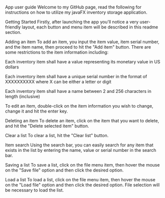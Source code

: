 App user guide
Welcome to my GitHub page, read the following for instructions on how to utilize my javaFX inventory storage application.

Getting Started
Firstly, after launching the app you'll notice a very user-friendly layout, each button and menu item will be described in this readme section.

Adding an item
To add an item, you input the item value, item serial number, and the item name, then proceed to hit the "Add item" button. There are some restrictions to the item information including:

Each inventory item shall have a value representing its monetary value in US dollars

Each inventory item shall have a unique serial number in the format of XXXXXXXXXX where X can be either a letter or digit

Each inventory item shall have a name between 2 and 256 characters in length (inclusive)

To edit an item, double-click on the item information you wish to change, change it and hit the enter key.

Deleting an item
To delete an item, click on the item that you want to delete, and hit the "Delete selected item" button.

Clear a list
To clear a list, hit the "Clear list" button.

Item search
Using the search bar, you can easily search for any item that exists in the list by entering the name, value or serial number in the search bar.

Saving a list
To save a list, click on the file menu item, then hover the mouse on the "Save file" option and then click the desired option.

Load a list
To load a list, click on the file menu item, then hover the mouse on the "Load file" option and then click the desired option. File selection will be necessary to load the list.
